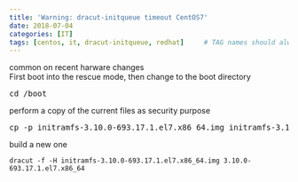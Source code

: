 ```yaml
---
title: 'Warning: dracut-initqueue timeout CentOS7'
date: 2018-07-04
categories: [IT]
tags: [centos, it, dracut-initqueue, redhat]     # TAG names should always be lowercase
---
```

<p>common on recent harware changes<br />First boot into the rescue mode, then change to the boot directory</p>
<pre>cd /boot</pre>
<p>perform a copy of the current files as security purpose</p>
<pre>cp -p initramfs-3.10.0-693.17.1.el7.x86_64.img initramfs-3.10.0-693.17.1.el7.x86_64.img.bak</pre>
<p>build a new one</p>
<pre><code>dracut -f -H initramfs-3.10.0-693.17.1.el7.x86_64.img 3.10.0-693.17.1.el7.x86_64</code></pre>